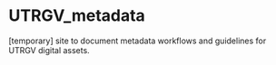# UTRGV_metadata
[temporary] site to document metadata workflows and guidelines for UTRGV digital assets.
